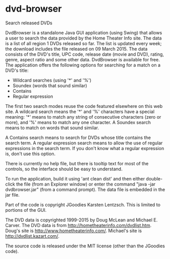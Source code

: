 # dvd-browser
Search released DVDs

DvdBrowser is a standalone Java GUI application (using Swing) that allows a user to search the data provided by the Home Theater Info site. The data is a list of all region 1 DVDs released so far. The list is updated every week; the download includes the file released on 09 March 2015. The data consists of the DVD's title, UPC code, release date (movie and DVD), rating, genre, aspect ratio and some other data. DvdBrowser is available for free. The application offers the following options for searching for a match on a DVD's title:

* Wildcard searches (using '*' and '%')
* Soundex (words that sound similar)
* Contains
* Regular expression

The first two search modes reuse the code featured elsewhere on this web site. A wildcard search means the '\*' and '%' characters have a special meaning: '\*' means to match any string of consecutive characters (zero or more), and '%' means to match any one character. A Soundex search means to match on words that sound similar.

A Contains search means to search for DVDs whose title contains the search term. A regular expression search means to allow the use of regular expressions in the search term. If you don't know what a regular expression is, don't use this option.

There is currently no help file, but there is tooltip text for most of the controls, so the interface should be easy to understand.

To run the application, build it using 'ant clean dist' and then either double-click the file (from an Explorer window) or enter the command "java -jar dvdbrowser.jar" (from a command prompt). The data file is embedded in the jar file.

Part of the code is copyright JGoodies Karsten Lentzsch. This is limited to portions of the GUI.

The DVD data is copyrighted 1999-2015 by Doug McLean and Michael E. Carver.  The DVD data is from http://hometheaterinfo.com/dvdlist.htm.  Doug's site is http://www.hometheaterinfo.com/.  Michael's site is http://dvdlist.kazart.com/.

The source code is released under the MIT license (other than the JGoodies code).
